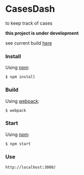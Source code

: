 # CasesDash
to keep track of cases

**this project is under development**

see current build [here](http://casesziesing.herokuapp.com/)

### Install

Using [npm](https://www.npmjs.com/):

    $ npm install

### Build

Using [webpack](https://webpack.github.io/):

    $ webpack

### Start

Using [npm](https://www.npmjs.com/):

    $ npm start

### Use

    http://localhost:3000/

